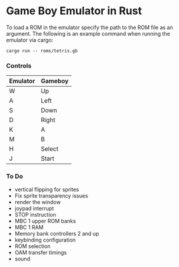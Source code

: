 # Game Boy Emulator in Rust

To load a ROM in the emulator specify the path to the ROM file as an argument. The following is an example command when running the emulator via cargo:
```
cargo run -- roms/tetris.gb
```

### Controls
|Emulator|Gameboy|
|---|---|
|W|Up|
|A|Left|
|S|Down|
|D|Right|
|K|A|
|M|B|
|H|Select|
|J|Start|


### To Do
 - vertical flipping for sprites
 - Fix sprite transparency issues
 - render the window
 - joypad interrupt
 - STOP instruction
 - MBC 1 upper ROM banks
 - MBC 1 RAM
 - Memory bank controllers 2 and up
 - keybinding configuration
 - ROM selection
 - OAM transfer timings
 - sound